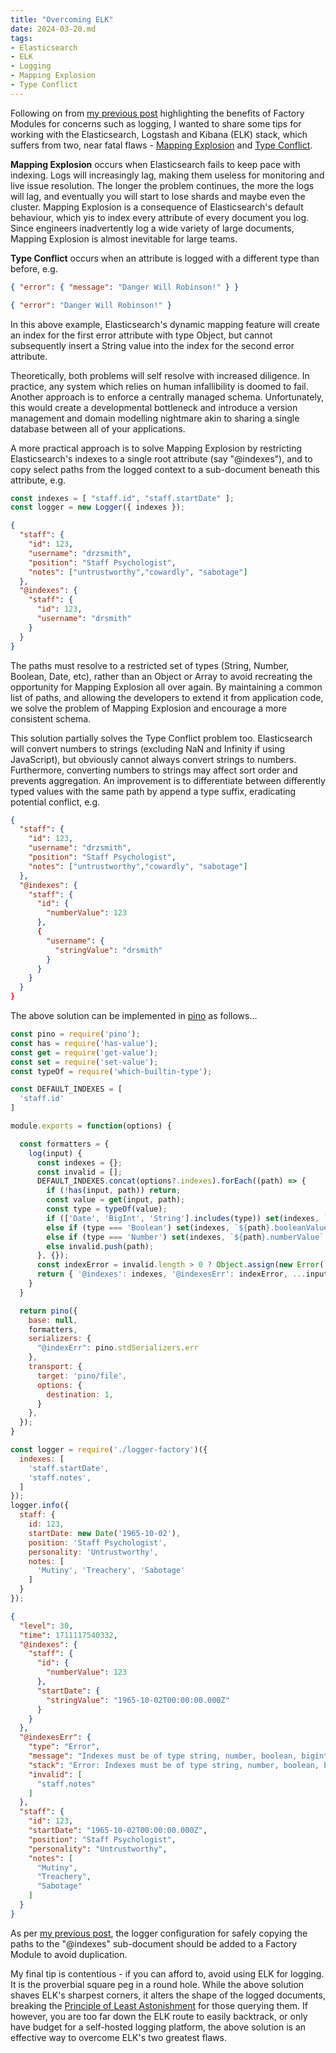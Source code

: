 ```yaml
---
title: "Overcoming ELK"
date: 2024-03-20.md
tags:
- Elasticsearch
- ELK
- Logging
- Mapping Explosion
- Type Conflict
---
```


Following on from [my previous post](https://cressie176.github.io/blog/2024/03/16/best-practice-factory-modules.html) highlighting the benefits of Factory Modules for concerns such as logging, I wanted to share some tips for working with the Elasticsearch, Logstash and Kibana (ELK) stack, which suffers from two, near fatal flaws - [Mapping Explosion](https://www.elastic.co/guide/en/elasticsearch/reference/current/mapping-explosion.html) and [Type Conflict](https://opster.com/guides/elasticsearch/glossary/elasticsearch-conflicting-field). 

**Mapping Explosion** occurs when Elasticsearch fails to keep pace with indexing. Logs will increasingly lag, making them useless for monitoring and live issue resolution. The longer the problem continues, the more the logs will lag, and eventually you will start to lose shards and maybe even the cluster. Mapping Explosion is a consequence of Elasticsearch's default behaviour, which yis to index every attribute of every document you log. Since engineers inadvertently log a wide variety of large documents, Mapping Explosion is almost inevitable for large teams.

**Type Conflict** occurs when an attribute is logged with a different type than before, e.g.

```json
{ "error": { "message": "Danger Will Robinson!" } }
```

```json
{ "error": "Danger Will Robinson!" }
```

In this above example, Elasticsearch's dynamic mapping feature will create an index for the first error attribute with type Object, but cannot subsequently insert a String value into the index for the second error attribute.

Theoretically, both problems will self resolve with increased diligence. In practice, any system which relies on human infallibility is doomed to fail. Another approach is to enforce a centrally managed schema. Unfortunately, this would create a developmental bottleneck and introduce a version management and domain modelling nightmare akin to sharing a single database between all of your applications. 

A more practical approach is to solve Mapping Explosion by restricting Elasticsearch's indexes to a single root attribute (say "@indexes"), and to copy select paths from the logged context to a sub-document beneath this attribute, e.g.

```js
const indexes = [ "staff.id", "staff.startDate" ];
const logger = new Logger({ indexes });
```

```json
{
  "staff": {
    "id": 123,
    "username": "drzsmith",
    "position": "Staff Psychologist",
    "notes": ["untrustworthy","cowardly", "sabotage"]
  },
  "@indexes": {
    "staff": {
      "id": 123,
      "username": "drsmith"
    }
  }
}
```

The paths must resolve to a restricted set of types (String, Number, Boolean, Date, etc), rather than an Object or Array to avoid recreating the opportunity for Mapping Explosion all over again. By maintaining a common list of paths, and allowing the developers to extend it from application code, we solve the problem of Mapping Explosion and encourage a more consistent schema.

This solution partially solves the Type Conflict problem too. Elasticsearch will convert numbers to strings (excluding NaN and Infinity if using JavaScript), but obviously cannot always convert strings to numbers. Furthermore, converting numbers to strings may affect sort order and prevents aggregation. An improvement is to differentiate between differently typed values with the same path by append a type suffix, eradicating potential conflict, e.g.

```json
{
  "staff": {
    "id": 123,
    "username": "drzsmith",
    "position": "Staff Psychologist",
    "notes": ["untrustworthy","cowardly", "sabotage"]
  },
  "@indexes": {
    "staff": {
      "id": {
        "numberValue": 123
      },
      {
        "username": {
          "stringValue": "drsmith"
        }
      }
    }
  }
}
```
The above solution can be implemented in [pino](https://github.com/pinojs/pino) as follows...

```js
const pino = require('pino');
const has = require('has-value');
const get = require('get-value');
const set = require('set-value');
const typeOf = require('which-builtin-type');

const DEFAULT_INDEXES = [
  'staff.id'
]

module.exports = function(options) {

  const formatters = {
    log(input) {
      const indexes = {};
      const invalid = [];
      DEFAULT_INDEXES.concat(options?.indexes).forEach((path) => {
        if (!has(input, path)) return;
        const value = get(input, path);
        const type = typeOf(value);
        if (['Date', 'BigInt', 'String'].includes(type)) set(indexes, `${path}.stringValue`, value)
        else if (type === 'Boolean') set(indexes, `${path}.booleanValue`, value)
        else if (type === 'Number') set(indexes, `${path}.numberValue`, value)
        else invalid.push(path);
      }, {});
      const indexError = invalid.length > 0 ? Object.assign(new Error('Indexes must be of type string, number, boolean, bigint or date'), { invalid }) : undefined;
      return { '@indexes': indexes, '@indexesErr': indexError, ...input };
    }
  }

  return pino({
    base: null,
    formatters,
    serializers: {
      "@indexErr": pino.stdSerializers.err
    },
    transport: {
      target: 'pino/file',
      options: {
        destination: 1,
      }
    },
  });
}
```

```js
const logger = require('./logger-factory')({
  indexes: [
    'staff.startDate',
    'staff.notes',
  ]
});
logger.info({
  staff: {
    id: 123,
    startDate: new Date('1965-10-02'),
    position: 'Staff Psychologist',
    personality: 'Untrustworthy',
    notes: [
      'Mutiny', 'Treachery', 'Sabotage'
    ]
  }
});
```

```json
{
  "level": 30,
  "time": 1711117540332,
  "@indexes": {
    "staff": {
      "id": {
        "numberValue": 123
      },
      "startDate": {
        "stringValue": "1965-10-02T00:00:00.000Z"
      }
    }
  },
  "@indexesErr": {
    "type": "Error",
    "message": "Indexes must be of type string, number, boolean, bigint or date",
    "stack": "Error: Indexes must be of type string, number, boolean, bigint or date\n...",
    "invalid": [
      "staff.notes"
    ]
  },
  "staff": {
    "id": 123,
    "startDate": "1965-10-02T00:00:00.000Z",
    "position": "Staff Psychologist",
    "personality": "Untrustworthy",
    "notes": [
      "Mutiny",
      "Treachery",
      "Sabotage"
    ]
  }
}
```

As per [my previous post](https://cressie176.github.io/blog/2024/03/16/best-practice-factory-modules.html), the logger configuration for safely copying the paths to the "@indexes" sub-document should be added to a Factory Module to avoid duplication.

My final tip is contentious - if you can afford to, avoid using ELK for logging. It is the proverbial square peg in a round hole. While the above solution shaves ELK's sharpest corners, it alters the shape of the logged documents, breaking the [Principle of Least Astonishment](https://en.wikipedia.org/wiki/Principle_of_least_astonishment) for those querying them. If however, you are  too far down the ELK route to easily backtrack, or only have budget for a self-hosted logging platform, the above solution is an effective way to overcome ELK's two greatest flaws.
